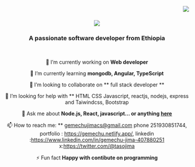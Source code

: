 

<img align="right" src="https://visitor-badge.laobi.icu/badge?page_id=gemechu-jima.portfolio" />

<h1 align="center">
    <img src="https://readme-typing-svg.herokuapp.com/?font=Righteous&size=35&center=true&vCenter=true&width=500&height=70&duration=4000&lines=Hi+There!+👋;+I'm+Gemechu+Jima!;" />
</h1>

<h3 align="center">A passionate software developer from Ethiopia</h3>

<br/>

<div align="center">
 
 🔭 I’m currently working on **Web developer**
 
 🌱 I’m currently learning **mongodb, Angular, TypeScript**
 
  👯 I’m looking to collaborate on ** full stack developer **

  🤔 I’m looking for help with ** HTML CSS Javascript, reactjs, nodejs, express and Taiwindcss, Bootstrap
  
💬 Ask me about **Node.js, React, javascript... or anything [here](https://github.com/gemechu-jima/gemechu-jima/issues)**

 📫 How to reach me: ** gemechujimacs@gmail.com  phone 251930851744, portfolio : https://gemechu.netlify.app/,
 linkedin :https://www.linkedin.com/in/gemechu-jima-407880251 x:https://twitter.com/@tasojima
 
⚡ Fun fact **Happy with contibute on programming**

<!--
**gemechu-jima/gemechu-jima** is a ✨ _special_ ✨ repository because its `README.md` (this file) appears on your GitHub profile.

Here are some ideas to get you started:

- 🔭 I’m currently working on ...
- 🌱 I’m currently learning ...
- 👯 I’m looking to collaborate on ...
- 🤔 I’m looking for help with ...
- 💬 Ask me about ...
- 📫 How to reach me: ...
- 😄 Pronouns: ...
- ⚡ Fun fact: ...
-->
